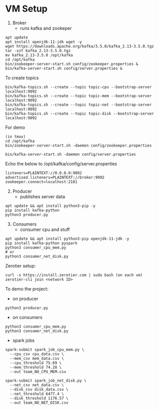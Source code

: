# VM Setup
1. Broker
	- runs kafka and zookeper
```
apt update
apt install openjdk-11-jdk wget -y
wget https://downloads.apache.org/kafka/3.5.0/kafka_2.13-3.5.0.tgz
tar -xzf kafka_2.13-3.5.0.tgz
mv kafka_2.13-3.5.0 /opt/kafka
cd /opt/kafka
bin/zookeeper-server-start.sh config/zookeeper.properties &
bin/kafka-server-start.sh config/server.properties &
```

To create topics
```
bin/kafka-topics.sh --create --topic topic-cpu --bootstrap-server localhost:9092
bin/kafka-topics.sh --create --topic topic-mem --bootstrap-server localhost:9092
bin/kafka-topics.sh --create --topic topic-net --bootstrap-server localhost:9092
bin/kafka-topics.sh --create --topic topic-disk --bootstrap-server localhost:9092
```

For demo
```
(in tmux)
cd /opt/kafka
bin/zookeeper-server-start.sh -daemon config/zookeeper.properties

bin/kafka-server-start.sh -daemon config/server.properties
```

Echo the below to /opt/kafka/config/server.properties
```
listeners=PLAINTEXT://0.0.0.0:9092
advertised.listeners=PLAINTEXT://broker:9092
zookeeper.connect=localhost:2181
```

2. Producer
	- publishes server data
```
apt update && apt install python3-pip -y
pip install kafka-python
python3 producer.py
```

3. Consumers
	- consumer cpu and stuff
```
apt update && apt install python3-pip openjdk-11-jdk -y
pip install kafka-python pyspark 
python3 consumer_cpu_mem.py
# or
python3 consumer_net_disk.py
```

Zerotier setup:
```
curl -s https://install.zerotier.com | sudo bash (on each vm)
zerotier-cli join <network ID>
```

To demo the project:
- on producer
```
python3 producer.py
```

- on consumers
```
python3 consumer_cpu_mem.py
python3 consumer_net_disk.py
```

- spark jobs
```
spark-submit spark_job_cpu_mem.py \
  --cpu_csv cpu_data.csv \
  --mem_csv mem_data.csv \
  --cpu_threshold 75.69 \
  --mem_threshold 74.28 \
  --out team_NO_CPU_MEM.csv

spark-submit spark_job_net_disk.py \
  --net_csv net_data.csv \
  --disk_csv disk_data.csv \
  --net_threshold 6477.4 \
  --disk_threshold 1176.57 \
  --out team_NO_NET_DISK.csv
```
